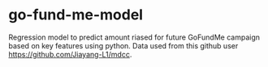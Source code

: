# go-fund-me-model
Regression model to predict amount riased for future GoFundMe campaign based on key features using python. 
Data used from this github user https://github.com/Jiayang-L1/mdcc. 
